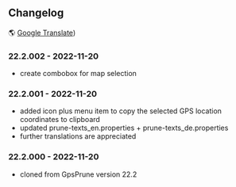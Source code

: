 ## Changelog

&#x1F30E; [Google Translate](https://translate.google.com/translate?sl=en&u=https://github.com/biselliw/test/blob/main/CHANGELOG.md))

### 22.2.002 - 2022-11-20
* create combobox for map selection

### 22.2.001 - 2022-11-20
* added icon plus menu item to copy the selected GPS location coordinates to clipboard
* updated prune-texts_en.properties + prune-texts_de.properties
* further translations are appreciated

### 22.2.000 - 2022-11-20
* cloned from GpsPrune version 22.2
